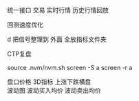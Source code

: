 统一接口  交易 实时行情 历史行情回放    

回测速度优化  

d 把信号整理到 外面  全放指标文件夹 

CTP复盘 




source .nvm/nvm.sh
screen -S a
screen -r a



 

盘口价格
3D指标 上涨下跌横盘  
波动图  波动买入均价  波动卖出均价